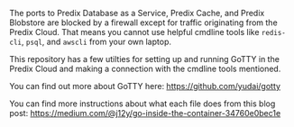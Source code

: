 
The ports to Predix Database as a Service, Predix Cache, and Predix Blobstore
are blocked by a firewall except for traffic originating from the Predix Cloud.
That means you cannot use helpful cmdline tools like `redis-cli`, `psql`, and
`awscli` from your own laptop.

This repository has a few utilties for setting up and running GoTTY in the
Predix Cloud and making a connection with the cmdline tools mentioned.

You can find out more about GoTTY here:
https://github.com/yudai/gotty

You can find more instructions about what each file does from this blog post:
https://medium.com/@j12y/go-inside-the-container-34760e0bec1e

